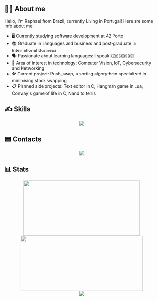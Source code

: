 ## 👨‍💻 About me
Hello, I'm Raphael from Brazil, currently Living in Portugal! Here are some info about me:

- 🖥️ Currently studying software development at 42 Porto
- 📚 Graduate in Languages and business and post-graduate in International Business 
- 🗣️ Passionate about learning languages: I speak 🇬🇧 🇯🇵 🇵🇹 
- 🎯 Area of interest in technology: Computer Vision, IoT, Cybersecurity and Networking 
- 🛠️ Current project: Push_swap, a sorting algorythmn specialized in minimising stack swapping 
- 📋 Planned side projects: Text editor in C, Hangman game in Lua, Conway's game of life in C, Nand to tetris 

## ✍️ Skills
<p align="center">
  <a href="https://skillicons.dev">
    <img src="https://skillicons.dev/icons?i=c,lua,git,github,bash,linux,neovim,markdown,wordpress">
  </a>
</p>

## 📟 Contacts
<p align="center">
  <a href ="https://www.linkedin.com/in/raphael-vieira/" target="_blank"><img src="https://img.shields.io/badge/-LinkedIn-%230077B5?style=for-the-badge&logo=linkedin&logoColor=white" target="_blank"></a>
</p>

## 📊 Stats
<div align="center">
	<a>
		<img height="180px" width="380px" src="https://github-readme-stats.vercel.app/api?username=Rapcampo&theme=radical&show_icons=true&include_all_commits=trye&count_private=true"/>
		<img height="180px" width="400px" src="https://streak-stats.demolab.com?user=Rapcampo&theme=radical&exclude_days=Sat,Sun"/>
	</a>
</div>

<div align="center">
	<a>
	  <img src="https://komarev.com/ghpvc/?username=Rapcampo&style=flat&color=blueviolet&abbreviated=true"/>
	</a>
</div>

